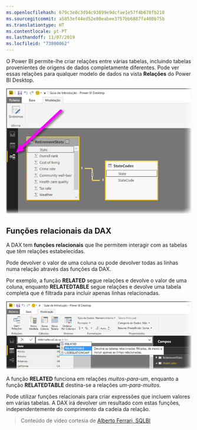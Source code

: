 ```yaml
---
ms.openlocfilehash: 679c3e8c3d94c93899e9dcfae1e57f4b678fb218
ms.sourcegitcommit: a5853ef44ed52e80eabee3757bb6887fa400b75b
ms.translationtype: HT
ms.contentlocale: pt-PT
ms.lasthandoff: 11/07/2019
ms.locfileid: "73800062"
---
```

O Power BI permite-lhe criar relações entre várias tabelas, incluindo tabelas provenientes de origens de dados completamente diferentes. Pode ver essas relações para qualquer modelo de dados na vista **Relações** do Power BI Desktop.

![](media/7-5-table-relationships-and-dax/dax-relationships_1.png)

## <a name="dax-relational-functions"></a>Funções relacionais da DAX
A DAX tem **funções relacionais** que lhe permitem interagir com as tabelas que têm relações estabelecidas.

Pode devolver o valor de uma coluna ou pode devolver todas as linhas numa relação através das funções da DAX.

Por exemplo, a função **RELATED** segue relações e devolve o valor de uma coluna, enquanto **RELATEDTABLE** segue relações e devolve uma tabela completa que é filtrada para incluir apenas linhas relacionadas.

![](media/7-5-table-relationships-and-dax/dax-relationships_2.png)

A função **RELATED** funciona em relações *muitos-para-um*, enquanto a função **RELATEDTABLE** destina-se a relações *um-para-muitos*.

Pode utilizar funções relacionais para criar expressões que incluem valores em várias tabelas. A DAX irá devolver um resultado com estas funções, independentemente do comprimento da cadeia da relação.

> Conteúdo de vídeo cortesia de [Alberto Ferrari, SQLBI](https://www.sqlbi.com/learning-dax)
> 
> 

